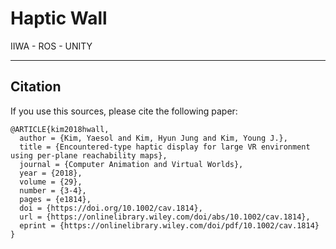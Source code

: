 # Haptic Wall

IIWA - ROS - UNITY    


***
## Citation   
If you use this sources, please cite the following paper:
```
@ARTICLE{kim2018hwall,
  author = {Kim, Yaesol and Kim, Hyun Jung and Kim, Young J.},
  title = {Encountered-type haptic display for large VR environment using per-plane reachability maps},
  journal = {Computer Animation and Virtual Worlds},
  year = {2018},
  volume = {29},
  number = {3-4},
  pages = {e1814},
  doi = {https://doi.org/10.1002/cav.1814},
  url = {https://onlinelibrary.wiley.com/doi/abs/10.1002/cav.1814},
  eprint = {https://onlinelibrary.wiley.com/doi/pdf/10.1002/cav.1814}  
}
```
